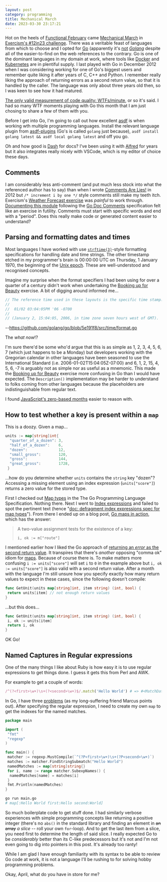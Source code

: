 ```yaml
---
layout: post
category: programming
title: Mechanical March
date: 2023-03-30 23:17:21
---
```


Hot on the heels of [Functional February] came [Mechanical March] in [Exercism's
#12in23 challenge]. There was a veritable feast of languages from which to
choose and I opted for [Go] (apparently it's [not] _[Golang]_ despite all of the
easier-to-find on the web references to the contrary. Go is one of the
dominant languages in my domain at work, where tools like [Docker] and
[Kubernetes] are in plentiful supply. I last played with Go in December 2012
when I was considering working for one of Go's biggest users and remember quite
liking it after years of C, C++ and Python. I remember really liking the
approach of returning errors as a second return value, so that it is handled by
the caller. The language was only about three years old then, so I was keen to
see how it had matured.

[The only valid measurement of code quality: WTFs/minute], or so it's said. I
had so many WTF moments playing with Go this month that I am just chosing to
share a few of them with you.

Before I get into Go, I'm going to call out how excellent [asdf] is when working
wth multiple programming languages. Install the relevant language plugin from
[asdf-plugins] (Go's is called `golang` just because), `asdf install golang
latest && asdf local golang latest` and off you go.

Oh and how good is [Dash] for docs? I've been using it with [Alfred] for years
but it also integrates really nicely with VSCode, which is my editor of choice
these days.

## Comments

I am considerably less anti-comment (and put much less stock into what the
referenced author has to say) than when I wrote [Comments Are Lies!] in 2012 but
`/* increment i by one */` style comments still make my teeth itch. Exercism's
[Weather Forecast exercise] was _painful_ to work through. [Documenting this
module] following the [Go Doc Comments] specification felt like an exercise in
futility.  Comments must start with specific words and end with a "period". Does
this really make code or generated content easier to understand?

## Parsing and formatting dates and times

Most languages I have worked with use [`strftime(3)`]-style formatting
specifications for handling date and time strings. The other timestamp etched in
my programmer's brain is 00:00:00 UTC on Thursday, 1 January 1970, the beginning
of the [Unix epoch]. These are well-understood and recognised concepts.

Imagine my surprise when the format specifiers I had been using for over a
quarter of a century didn't work when undertaking the [Booking up for Beauty]
exercise. A bit of digging around informed me...

```go
// The reference time used in these layouts is the specific time stamp:
//
//  01/02 03:04:05PM '06 -0700
//
// (January 2, 15:04:05, 2006, in time zone seven hours west of GMT).
```

--<https://github.com/golang/go/blob/5e191f8/src/time/format.go>

The _what now_!?

I'm sure there'd be some who'd argue that this is as simple as 1, 2, 3, 4, 5, 6,
7 (which just happens to be a Monday) but developers working with the Gregorian
calendar in other languages have been seasoned to use the International Standard
(i.e. 2006-01-02T15:04:05Z-07:00) and 6, 1, 2, 15, 4, 5, 6, -7 is arguably not
as simple nor as useful as a mnemonic. This made the [Booking up for Beauty]
exercise more confusing in Go than I would have expected. The `Description()`
implementation may be harder to understand to folks coming from other languages
because the placeholders are indistinguishable from regular text.

I found [JavaScript's zero-based months] easier to reason with.

## How to test whether a key is present within a `map`

This is a doozy. Given a map...

```go
units := map[string]int{
  "quarter_of_a_dozen": 3,
  "half_of_a_dozen":    6,
  "dozen":              12,
  "small_gross":        120,
  "gross":              144,
  "great_gross":        1728,
 }
```

...how do you determine whether `units` contains the `string` key "dozen"?
Accessing a missing element using an index expression (`units["score"]`) returns
a zero value for the stored type.

First I checked out [Map types] in the The Go Programming Language
Specification. Nothing there. Next I went to [Index expressions] and failed to
spot the pertinent text (hence "[doc: defragment index expressions spec for map
types]"). From there I ended up on a blog post, [Go maps in action], which has
the answer:

> A two-value assignment tests for the existence of a key:
>
> `i, ok := m["route"]`

I mentioned earlier how I liked the Go approach of [returning an _error_ as the
second return value][multiple-returns]. It transpires that there's _another_
opposing "comma ok" idiom for [maps]. Because of course there is. To make
matters more confusing `i := units["score"]` will set `i` to `0` in the example
above but `i, ok := units["score"]` is also valid with a second return value.
After a month with the language I'm still unsure how you specify exactly how
many return values to expect in these cases, since the following doesn't
compile:

```go
func GetUnit(units map[string]int, item string) (int, bool) {
 return units[item] // not enough return values
}
```

...but this does...

```go
func GetUnit(units map[string]int, item string) (int, bool) {
 i, ok := units[item]
 return i, ok
}
```

OK Go!

## Named Captures in Regular expressions

One of the many things I like about Ruby is how easy it is to use regular
expressions to get things done. I guess it gets this from Perl and AWK.

For example to get a couple of words:

```ruby
/^(?<first>\w+)\s+(?<second>\w+)$/.match('Hello World') # => #<MatchData "Hello World" first:"Hello" second:"World">
```

In Go, I have three [problems] (as my long-suffering friend Marcus points out).
After specifying the regular expression, I need to create my own `map` to get
 the indexes for the named matches.

```go
package main

import (
 "fmt"
 "regexp"
)

func main() {
 matcher := regexp.MustCompile(`^(?P<first>\w+)\s+(?P<second>\w+)`)
 matches := matcher.FindStringSubmatch("Hello World")
 namedMatches := map[string]string{}
 for i, name := range matcher.SubexpNames() {
  namedMatches[name] = matches[i]
 }
 fmt.Println(namedMatches)
}
```

```sh
go run main.go
# map[:Hello World first:Hello second:World]
```

So much boilerplate code to get stuff done. I had similarly verbose experiences
with simple programming concepts like returning a positive integer (there's no
`abs()` in the standard library and finding an element in ~~an array~~ _a slice_
-- roll your own `for`-loop). And to get the last item from a slice, you need
first to determine the length of said slice. I really expected Go to be
_considerably_ better than its C-like predecessors but it's not and I'm not even
going to dig into pointers in this post. It's already too ranty!

While I am glad I have enough familiarity with its syntax to be able to review
Go code at work, it is not a language I'll be rushing to for solving hobby
programming problems.

Okay, April, what do you have in store for me?

<!-- Bookmarks for this post -->
[Alfred]: https://www.alfredapp.com/blog/productivity/dash-quicker-api-documentation-search/
[Booking up for Beauty]: https://exercism.org/tracks/go/exercises/booking-up-for-beauty/solutions/johnsyweb
[Comments Are Lies!]: /blog/2012/10/31/comments-are-lies/
[Dash]: https://kapeli.com/dash
[Docker]: https://www.docker.com
[Documenting this module]: https://exercism.org/tracks/go/exercises/weather-forecast/solutions/johnsyweb
[Exercism's #12in23 challenge]: https://exercism.org/challenges/12in23
[Functional February]: /blog/2023/02/28/functional-february/
[Go Doc Comments]: https://tip.golang.org/doc/comment
[Go maps in action]: https://go.dev/blog/maps
[Go]: https://go.dev
[Golang]: https://trends.google.com/trends/explore?date=all&q=golang,Go%20programming%20language,Go,%2Fm%2F05b1n7
[Index expressions]: https://go.dev/ref/spec#Index_expressions
[JavaScript's zero-based months]: https://stackoverflow.com/a/1453095/78845
[Kubernetes]: https://kubernetes.io
[Map Types]: https://go.dev/ref/spec#Map_types
[Mechanical March]: https://youtu.be/_PPXEJZ7gOg
[The only valid measurement of code quality: WTFs/minute]: https://www.osnews.com/story/19266/wtfsm/
[Unix epoch]: https://en.wikipedia.org/wiki/Unix_time
[Weather Forecast exercise]: https://exercism.org/tracks/go/exercises/weather-forecast
[`strftime(3)`]: https://man7.org/linux/man-pages/man3/strftime.3.html
[asdf-plugins]: https://github.com/asdf-vm/asdf-plugins
[asdf]: https://asdf-vm.com/
[doc: defragment index expressions spec for map types]: https://go-review.googlesource.com/c/go/+/480315/1
[maps]: https://go.dev/doc/effective_go#maps
[multiple-returns]: https://go.dev/doc/effective_go#multiple-returns
[not]: https://go.dev/doc/faq#go_or_golang
[problems]: https://blog.codinghorror.com/regular-expressions-now-you-have-two-problems/
